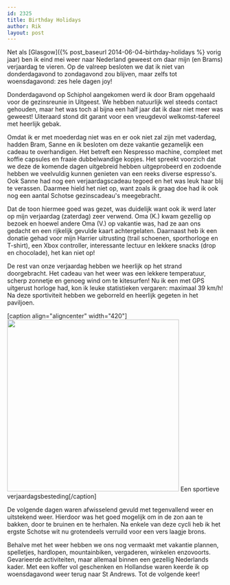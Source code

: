 ```yaml
---
id: 2325
title: Birthday Holidays
author: Rik
layout: post
---
```

Net als [Glasgow]({% post_baseurl 2014-06-04-birthday-holidays %} vorig jaar) ben ik eind mei weer naar Nederland geweest om daar mijn (en Brams) verjaardag te vieren. Op de valreep besloten we dat ik niet van donderdagavond to zondagavond zou blijven, maar zelfs tot woensdagavond: zes hele dagen joy!

Donderdagavond op Schiphol aangekomen werd ik door Bram opgehaald voor de gezinsreunie in Uitgeest. We hebben natuurlijk wel steeds contact gehouden, maar het was toch al bijna een half jaar dat ik daar niet meer was geweest! Uiteraard stond dit garant voor een vreugdevol welkomst-tafereel met heerlijk gebak.

Omdat ik er met moederdag niet was en er ook niet zal zijn met vaderdag, hadden Bram, Sanne en ik besloten om deze vakantie gezamelijk een cadeau te overhandigen. Het betreft een Nespresso machine, compleet met koffie capsules en fraaie dubbelwandige kopjes. Het spreekt voorzich dat we deze de komende dagen uitgebreid hebben uitgeprobeerd en zodoende hebben we veelvuldig kunnen genieten van een reeks diverse espresso's. Ook Sanne had nog een verjaardagscadeau tegoed en het was leuk haar blij te verassen. Daarmee hield het niet op, want zoals ik graag doe had ik ook nog een aantal Schotse gezinscadeau's meegebracht.

Dat de toon hiermee goed was gezet, was duidelijk want ook ik werd later op mijn verjaardag (zaterdag) zeer verwend. Oma (K.) kwam gezellig op bezoek en hoewel andere Oma (V.) op vakantie was, had ze aan ons gedacht en een rijkelijk gevulde kaart achtergelaten. Daarnaast heb ik een donatie gehad voor mijn Harrier uitrusting (trail schoenen, sporthorloge en T-shirt), een Xbox controller, interessante lectuur en lekkere snacks (drop en chocolade), het kan niet op!

De rest van onze verjaardag hebben we heerlijk op het strand doorgebracht. Het cadeau van het weer was een lekkere temperatuur, scherp zonnetje en genoeg wind om te kitesurfen! Nu ik een met GPS uitgerust horloge had, kon ik leuke statistieken vergaren: maximaal 39 km/h! Na deze sportiviteit hebben we geborreld en heerlijk gegeten in het paviljoen.

[caption align="aligncenter" width="420"]<img src="/wp-content/gallery/birthday-holidays-2015/SAM_7122.JPG" width="400" /> Een sportieve verjaardagsbesteding[/caption]

De volgende dagen waren afwisselend gevuld met tegenvallend weer en uitstekend weer. Hierdoor was het goed mogelijk om in de zon aan te bakken, door te bruinen en te herhalen. Na enkele van deze cycli heb ik het ergste Schotse wit nu grotendeels verruild voor een vers laagje brons.

Behalve met het weer hebben we ons nog vermaakt met vakantie plannen, spelletjes, hardlopen, mountainbiken, vergaderen, winkelen enzovoorts. Gevarieerde activiteiten, maar allemaal binnen een gezellig Nederlands kader. Met een koffer vol geschenken en Hollandse waren keerde ik op woensdagavond weer terug naar St Andrews. Tot de volgende keer!